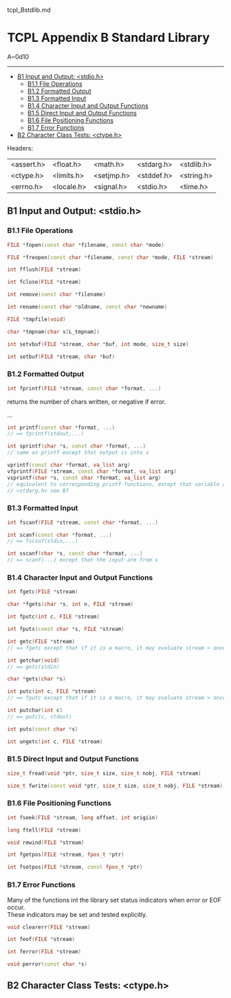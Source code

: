 tcpl_Bstdlib.md

TCPL Appendix B Standard Library
================================================================================

A~0d10

--------------------------------------------------------------------------------

- [B1 Input and Output: <stdio.h>](#b1-input-and-output-stdioh)
  - [B1.1 File Operations](#b11-file-operations)
  - [B1.2 Formatted Output](#b12-formatted-output)
  - [B1.3 Formatted Input](#b13-formatted-input)
  - [B1.4 Character Input and Output Functions](#b14-character-input-and-output-functions)
  - [B1.5 Direct Input and Output Functions](#b15-direct-input-and-output-functions)
  - [B1.6 File Positioning Functions](#b16-file-positioning-functions)
  - [B1.7 Error Functions](#b17-error-functions)
- [B2 Character Class Tests: <ctype.h>](#b2-character-class-tests-ctypeh)

Headers:

|            |            |            |            |            |
| ---------- | ---------- | ---------- | ---------- | ---------- |
| <assert.h> | <float.h>  | <math.h>   | <stdarg.h> | <stdlib.h> |
| <ctype.h>  | <limits.h> | <setjmp.h> | <stddef.h> | <string.h> |
| <errno.h>  | <locale.h> | <signal.h> | <stdio.h>  | <time.h>   |

B1 Input and Output: <stdio.h>
--------------------------------------------------------------------------------

### B1.1 File Operations

```cxx
FILE *fopen(const char *filename, const char *mode)
```

```cxx
FILE *freopen(const char *filename, const char *mode, FILE *stream)
```

```cxx
int fflush(FILE *stream)
```

```cxx
int fclose(FILE *stream)
```

```cxx
int remove(const char *filename)
```

```cxx
int rename(const char *oldname, const char *newname)
```

```cxx
FILE *tmpfile(void)
```

```cxx
char *tmpnam(char s[L_tmpnam])
```

```cxx
int setvbuf(FILE *stream, char *buf, int mode, size_t size)
```

```cxx
int setbuf(FILE *stream, char *buf)
```

### B1.2 Formatted Output

```cxx
int fprintf(FILE *stream, const char *format, ...)
```

returns the number of chars written, or negative if error.

...

```cxx
int printf(const char *format, ...)
// == fprintf(stdout,...)

int sprintf(char *s, const char *format, ...)
// same as printf except that output is into s

vprintf(const char *format, va_list arg)
vfprintf(FILE *stream, const char *format, va_list arg)
vsprintf(char *s, const char *format, va_list arg)
// equivalent to corresponding printf functions, except that variable argument list is replaced by `arg`
// <stdarg.h> see B7
```

### B1.3 Formatted Input

```cxx
int fscanf(FILE *stream, const char *format, ...)

int scanf(const char *format, ...)
// == fscsnf(stdin,...)

int sscanf(char *s, const char *format, ...)
// == scanf(...) except that the input are from s
```

### B1.4 Character Input and Output Functions

```cxx
int fgetc(FILE *stream)

char *fgets(char *s, int n, FILE *stream)

int fputc(int c, FILE *stream)

int fputs(const char *s, FILE *stream)

int getc(FILE *stream)
// == fgetc except that if it is a macro, it may evaluate stream > once

int getchar(void)
// == getc(stdin)

char *gets(char *s)

int putc(int c, FILE *stream)
// == fputc except that if it is a macro, it may evaluate stream > once

int putchar(int c)
// == putc(c, stdout)

int puts(const char *s)

int ungetc(int c, FILE *stream)
```

### B1.5 Direct Input and Output Functions

```cxx
size_t fread(void *ptr, size_t size, size_t nobj, FILE *stream)

size_t fwrite(const void *ptr, size_t size, size_t nobj, FILE *stream)
```

### B1.6 File Positioning Functions

```cxx
int fseek(FILE *stream, long offset, int origiin)

long ftell(FILE *stream)

void rewind(FILE *stream)

int fgetpos(FILE *stream, fpos_t *ptr)

int fsetpos(FILE *stream, const fpos_t *ptr)
```

### B1.7 Error Functions

Many of the functions int the library set status indicators when error or EOF occur.  
These indicators may be set and tested explicitly.

```cxx
void clearerr(FILE *stream)

int feof(FILE *stream)

int ferror(FILE *stream)

void perror(const char *s)
```

B2 Character Class Tests: <ctype.h>
--------------------------------------------------------------------------------
